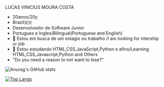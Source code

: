 

  LUCAS VINICIUS MOURA COSTA 
- 20anos/20y
- Brazil🇧🇷
- Desenvolvedor de Software Junior
- Portugues e Ingles/Bilingual(Portuguese and English)
- 🔭 Estou em busca de um estagio ou trabalho /I am looking for intership or job 
- 🌱 Estou estudando HTML,CSS,JavaScript,Python e afins/Learning HTML,CSS,Javascript,Python and Others
-  "Do you need a reason to not want to lose?"

 ![Anurag's GitHub stats](https://github-readme-stats.vercel.app/api?username=Lucasmcz&show_icons=true&theme=dark)  
 
[![Top Langs](https://github-readme-stats.vercel.app/api/top-langs/?username=Lucasmcz&layout=compact)](https://github.com/Lucasmcz/github-readme-stats)


